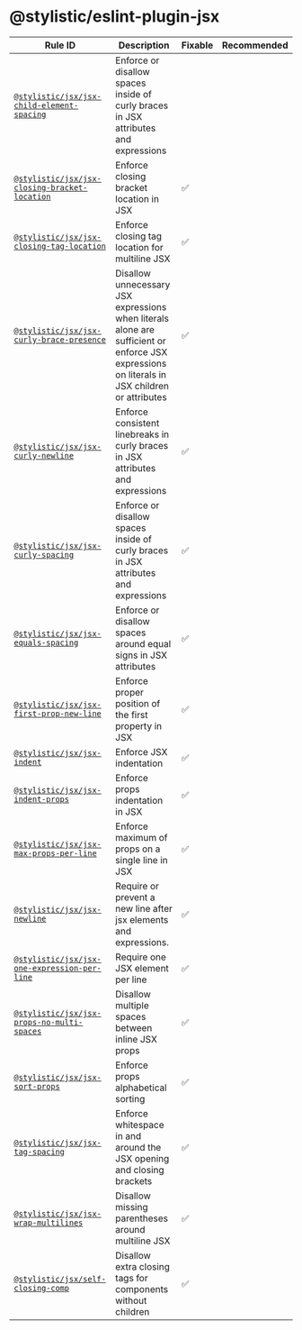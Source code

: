 # @stylistic/eslint-plugin-jsx

| Rule ID | Description | Fixable | Recommended |
| --- | --- | --- | --- |
| [`@stylistic/jsx/jsx-child-element-spacing`](./rules/jsx-child-element-spacing) | Enforce or disallow spaces inside of curly braces in JSX attributes and expressions |  |  |
| [`@stylistic/jsx/jsx-closing-bracket-location`](./rules/jsx-closing-bracket-location) | Enforce closing bracket location in JSX | ✅ |  |
| [`@stylistic/jsx/jsx-closing-tag-location`](./rules/jsx-closing-tag-location) | Enforce closing tag location for multiline JSX | ✅ |  |
| [`@stylistic/jsx/jsx-curly-brace-presence`](./rules/jsx-curly-brace-presence) | Disallow unnecessary JSX expressions when literals alone are sufficient or enforce JSX expressions on literals in JSX children or attributes | ✅ |  |
| [`@stylistic/jsx/jsx-curly-newline`](./rules/jsx-curly-newline) | Enforce consistent linebreaks in curly braces in JSX attributes and expressions | ✅ |  |
| [`@stylistic/jsx/jsx-curly-spacing`](./rules/jsx-curly-spacing) | Enforce or disallow spaces inside of curly braces in JSX attributes and expressions | ✅ |  |
| [`@stylistic/jsx/jsx-equals-spacing`](./rules/jsx-equals-spacing) | Enforce or disallow spaces around equal signs in JSX attributes | ✅ |  |
| [`@stylistic/jsx/jsx-first-prop-new-line`](./rules/jsx-first-prop-new-line) | Enforce proper position of the first property in JSX | ✅ |  |
| [`@stylistic/jsx/jsx-indent`](./rules/jsx-indent) | Enforce JSX indentation | ✅ |  |
| [`@stylistic/jsx/jsx-indent-props`](./rules/jsx-indent-props) | Enforce props indentation in JSX | ✅ |  |
| [`@stylistic/jsx/jsx-max-props-per-line`](./rules/jsx-max-props-per-line) | Enforce maximum of props on a single line in JSX | ✅ |  |
| [`@stylistic/jsx/jsx-newline`](./rules/jsx-newline) | Require or prevent a new line after jsx elements and expressions. | ✅ |  |
| [`@stylistic/jsx/jsx-one-expression-per-line`](./rules/jsx-one-expression-per-line) | Require one JSX element per line | ✅ |  |
| [`@stylistic/jsx/jsx-props-no-multi-spaces`](./rules/jsx-props-no-multi-spaces) | Disallow multiple spaces between inline JSX props | ✅ |  |
| [`@stylistic/jsx/jsx-sort-props`](./rules/jsx-sort-props) | Enforce props alphabetical sorting | ✅ |  |
| [`@stylistic/jsx/jsx-tag-spacing`](./rules/jsx-tag-spacing) | Enforce whitespace in and around the JSX opening and closing brackets | ✅ |  |
| [`@stylistic/jsx/jsx-wrap-multilines`](./rules/jsx-wrap-multilines) | Disallow missing parentheses around multiline JSX | ✅ |  |
| [`@stylistic/jsx/self-closing-comp`](./rules/self-closing-comp) | Disallow extra closing tags for components without children | ✅ |  |